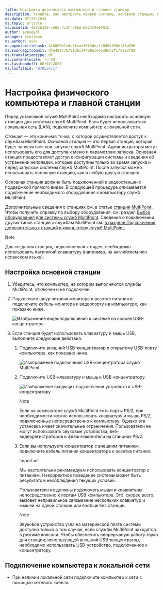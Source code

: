 ```yaml
---
title: Настройка физического компьютера и главной станции
description: Узнайте, как настроить первую систему, основную станцию, в службах MultiPoint.
ms.date: 07/22/2016
ms.topic: article
ms.assetid: 4e83b126-ce9a-4cd7-a0bd-6627c9e0f81b
author: evaseydl
manager: scottman
ms.author: evas
ms.openlocfilehash: b18800e2c8c7feae30f3dbcfb8904f00ef40a396
ms.sourcegitcommit: dfa48f77b751dbc34409aced628eb2f17c912f08
ms.translationtype: MT
ms.contentlocale: ru-RU
ms.lasthandoff: 08/07/2020
ms.locfileid: "87955471"
---
```

# <a name="set-up-the-physical-computer-and-primary-station"></a>Настройка физического компьютера и главной станции
Перед установкой служб MultiPoint необходимо настроить основную станцию для системы служб MultiPoint. Если будет использоваться локальная сеть (LAN), подключите компьютер к локальной сети.

*Станция* — это конечная точка, с которой осуществляется доступ к службам MultiPoint. *Основная станция* — это первая станция, которая будет запускаться при запуске служб MultiPoint. Администраторы могут использовать его для доступа к меню и параметрам запуска. Основная станция предоставляет доступ к конфигурации системы и сведения об устранении неполадок, которые доступны только во время запуска и перед запуском системы служб MultiPoint. После запуска можно использовать основную станцию, как и любую другую станцию.

Основная станция должна быть подключенной к видеостанции с поддержкой прямого видео. В следующей процедуре описывается подключение необходимого оборудования к компьютеру служб MultiPoint.

Дополнительные сведения о станциях см. в статье [станции MultiPoint](multipoint-services-stations.md). Чтобы получить справку по выбору оборудования, см. раздел [Выбор оборудования для системы служб MultiPoint](Selecting-Hardware-for-Your-MultiPoint-services-System.md). Сведения о подключении других типов станций к службам MultiPoint см. [в разделе Подключение дополнительных станций к компьютеру служб MultiPoint](Attach-additional-stations-to-your-MultiPoint-services-computer.md).

> [!NOTE]
> Для создания станции, подключенной к видео, необходимо использовать латинский клавиатуру (например, на английском или испанском языке).

## <a name="to-set-up-your-primary-station"></a>Настройка основной станции

1.  Убедитесь, что компьютер, на котором выполняются службы MultiPoint, отключен и не подключен.

2.  Подключите шнур питания монитора к розетке питания и подключите кабель монитора к видеопорту на компьютере, как показано ниже.

    ![Изображение видеоподключения к системе на основе USB-концентратора](./media/WMSVideoConnection.gif)

3.  Если станция будет использовать клавиатуру и мышь USB, выполните следующие действия.

    1.  Подключите внешний USB-концентратор к открытому USB-порту компьютера, как показано ниже.

        ![Изображение подключения USB-концентратора служб MultiPoint](./media/WMSUSBHubConnection.gif)

    2.  Подключите USB-клавиатуру и мышь к USB-концентратору.

        ![Изображение входящих подключений устройств к USB-концентратору](./media/WMSUSBDeviceConnection.gif)

        > [!NOTE]
        > Если на компьютере служб MultiPoint есть порты PS/2, при необходимости можно использовать клавиатуру и мышь PS/2, подключенные непосредственно к компьютеру. Однако эта установка имеет значительные ограничения. Пользователи не могут использовать звуковые устройства, веб-видеорегистраторов и флэш-накопители на станциях PS/2.

    3.  Если вы используете концентратор с внешним питанием, подключите кабель питания концентратора к розетке питания.

        > [!IMPORTANT]
        > Мы настоятельно рекомендуем использовать концентратор с питанием. Некорректное поведение системы может быть результатом несоблюдения текущих условий.
        >
        > Пользователи не должны подключать мыши и клавиатуры непосредственно к портам USB компьютера. Это, скорее всего, вызовет неправильное связывание нескольких клавиатур и мышей на одной станции или вообще без станции.

        > [!NOTE]
        > Звуковое устройство узла на материнской плате системы доступно только в том случае, если службы MultiPoint находятся в режиме консоли. Чтобы обеспечить непрерывную работу звука для станции, использующей внешний USB-концентратор, необходимо использовать USB-устройство, подключенное к концентратору.

## <a name="to-connect-the-computer-to-the-lan"></a>Подключение компьютера к локальной сети

-   При наличии локальной сети подключите компьютер к сети с помощью сетевого кабеля.